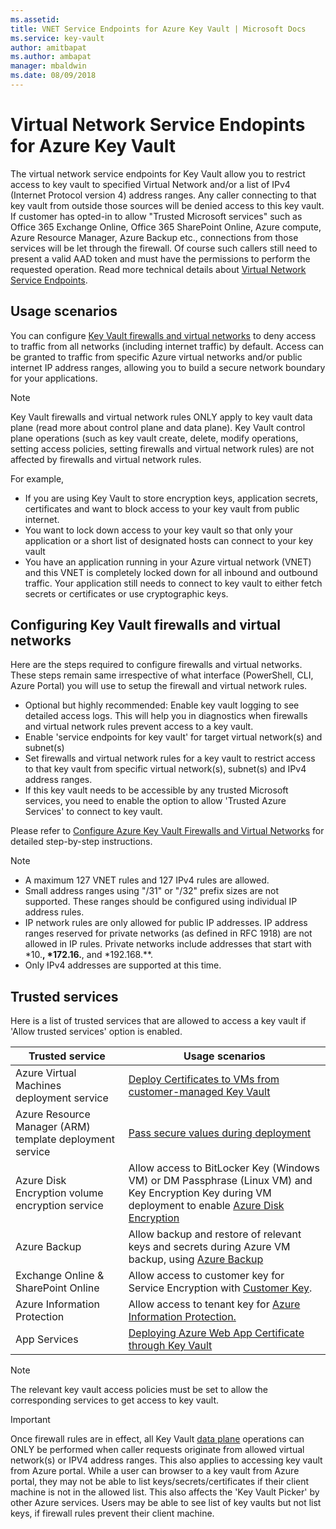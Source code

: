 ```yaml
---
ms.assetid: 
title: VNET Service Endpoints for Azure Key Vault | Microsoft Docs
ms.service: key-vault
author: amitbapat
ms.author: ambapat
manager: mbaldwin
ms.date: 08/09/2018
---
```

# Virtual Network Service Endopints for Azure Key Vault

The virtual network service endpoints for Key Vault allow you to restrict access to key vault to specified Virtual Network and/or a list of IPv4 (Internet Protocol version 4) address ranges. Any caller connecting to that key vault from outside those sources will be denied access to this key vault. If customer has opted-in to allow "Trusted Microsoft services" such as Office 365 Exchange Online, Office 365 SharePoint Online, Azure compute, Azure Resource Manager, Azure Backup etc., connections from those services will be let through the firewall. Of course such callers still need to present a valid AAD token and must have the permissions to perform the requested operation. Read more technical details about [Virtual Network Service Endpoints](../virtual-network/virtual-network-service-endpoints-overview).

## Usage scenarios

You can configure [Key Vault firewalls and virtual networks](key-vault-network-security.md) to deny access to traffic from all networks (including internet traffic) by default. Access can be granted to traffic from specific Azure virtual networks and/or public internet IP address ranges, allowing you to build a secure network boundary for your applications. 

> [!NOTE]
> Key Vault firewalls and virtual network rules ONLY apply to key vault data plane (read more about control plane and data plane). Key Vault control plane operations (such as key vault create, delete, modify operations, setting access policies, setting firewalls and virtual network rules) are not affected by firewalls and virtual network rules.

For example, 
* If you are using Key Vault to store encryption keys, application secrets, certificates and want to block access to your key vault from public internet.
* You want to lock down access to your key vault so that only your application or a short list of designated hosts can connect to your key vault
* You have an application running in your Azure virtual network (VNET) and this VNET is completely locked down for all inbound and outbound traffic. Your application still needs to connect to key vault to either fetch secrets or certificates or use cryptographic keys.

## Configuring Key Vault firewalls and virtual networks

Here are the steps required to configure firewalls and virtual networks. These steps remain same irrespective of what interface (PowerShell, CLI, Azure Portal) you will use to setup the firewall and virtual network rules.
* Optional but highly recommended: Enable key vault logging to see detailed access logs. This will help you in diagnostics when firewalls and virtual network rules prevent access to a key vault.
* Enable 'service endpoints for key vault' for target virtual network(s) and subnet(s)
* Set firewalls and virtual network rules for a key vault to restrict access to that key vault from specific virtual network(s), subnet(s) and IPv4 address ranges.
* If this key vault needs to be accessible by any trusted Microsoft services, you need to enable the option to allow 'Trusted Azure Services' to connect to key vault.

Please refer to [Configure Azure Key Vault Firewalls and Virtual Networks](key-vault-network-security.md) for detailed step-by-step instructions.

> [!NOTE]
> * A maximum 127 VNET rules and 127 IPv4 rules are allowed. 
> * Small address ranges using "/31" or "/32" prefix sizes are not supported. These ranges should be configured using individual IP address rules.
> * IP network rules are only allowed for public IP addresses. IP address ranges reserved for private networks (as defined in RFC 1918) are not allowed in IP rules. Private networks include addresses that start with *10.**, *172.16.**, and *192.168.**. 
> * Only IPv4 addresses are supported at this time.

## Trusted services
Here is a list of trusted services that are allowed to access a key vault if 'Allow trusted services' option is enabled.

|Trusted service|Usage scenarios|
| --- | --- |
|Azure Virtual Machines deployment service|[Deploy Certificates to VMs from customer-managed Key Vault](https://blogs.technet.microsoft.com/kv/2016/09/14/updated-deploy-certificates-to-vms-from-customer-managed-key-vault/)|
|Azure Resource Manager (ARM) template deployment service|[Pass secure values during deployment](../azure-resource-manager/resource-manager-keyvault-parameter)|
|Azure Disk Encryption volume encryption service|Allow access to BitLocker Key (Windows VM) or DM Passphrase (Linux VM) and Key Encryption Key during VM deployment to enable [Azure Disk Encryption](../security/azure-security-disk-encryption)|
|Azure Backup|Allow backup and restore of relevant keys and secrets during Azure VM backup, using [Azure Backup](../backup/backup-introduction-to-azure-backup)|
|Exchange Online & SharePoint Online|Allow access to customer key for Service Encryption with [Customer Key](https://support.office.com/en-us/article/Controlling-your-data-in-Office-365-using-Customer-Key-f2cd475a-e592-46cf-80a3-1bfb0fa17697).|
|Azure Information Protection|Allow access to tenant key for [Azure Information Protection.](../information-protection/what-is-information-protection)|
|App Services|[Deploying Azure Web App Certificate through Key Vault](https://blogs.msdn.microsoft.com/appserviceteam/2016/05/24/deploying-azure-web-app-certificate-through-key-vault/)|


> [!NOTE]
> The relevant key vault access policies must be set to allow the corresponding services to get access to key vault.

> [!IMPORTANT]
> Once firewall rules are in effect, all Key Vault [data plane](../key-vault/key-vault-secure-your-key-vault#data-plane-access-control) operations can ONLY be performed when caller  requests originate from allowed virtual network(s) or IPV4 address ranges. This also applies to accessing key vault from Azure portal. While a user can browser to a key vault from Azure portal, they may not be able to list keys/secrets/certificates if their client machine is not in the allowed list. This also affects the 'Key Vault Picker' by other Azure services. Users may be able to see list of key vaults but not list keys, if firewall rules prevent their client machine.
